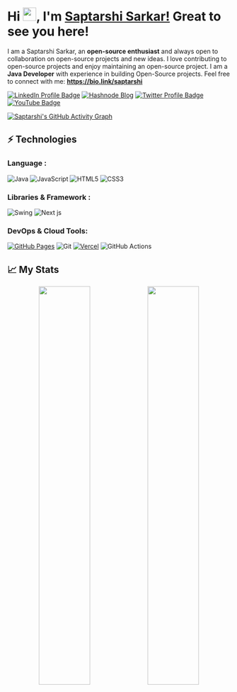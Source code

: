 # Hi <img src="https://github.com/TheDudeThatCode/TheDudeThatCode/blob/master/Assets/Hi.gif" width="30">, I'm [Saptarshi Sarkar!](https://bio.link/saptarshi) Great to see you here!

I am a Saptarshi Sarkar, an **open-source enthusiast** and always open to collaboration on open-source projects and new ideas. 
I love contributing to open-source projects and enjoy maintaining an open-source project.
I am a **Java Developer** with experience in building Open-Source projects.
Feel free to connect with me: **https://bio.link/saptarshi**

[![LinkedIn Profile Badge](https://img.shields.io/badge/-saptarshisarkar12-blue?style=flat-square&logo=Linkedin&logoColor=white&link=https://www.linkedin.com/in/saptarshisarkar12/)](https://www.linkedin.com/in/saptarshisarkar12/)
[![Hashnode Blog](https://img.shields.io/badge/-@SaptarshiSarkar-1F51FF?style=flat-square&labelColor=1F51FF&logo=Hashnode&link=https://saptarshisarkar.hashnode.dev/)](https://saptarshisarkar.hashnode.dev/)
[![Twitter Profile Badge](https://img.shields.io/twitter/follow/SSarkar2007)](https://twitter.com/SSarkar2007)
[![YouTube Badge](https://img.shields.io/badge/-Saptarshi%20Sarkar-darkred?style=flat-square&logo=youtube&logoColor=white&link=https://www.youtube.com/@SaptarshiSarkar12)](https://www.youtube.com/@SaptarshiSarkar12)

[![Saptarshi's GitHub Activity Graph](https://github-readme-activity-graph.vercel.app/graph?username=SaptarshiSarkar12&bg_color=0f2d3d&color=1cadfb&line=1cadfb&point=1cadfb&area=true&hide_border=true)](https://github.com/SaptarshiSarkar12/)

## ⚡ Technologies

### Language :
![Java](https://img.shields.io/badge/-java-E34A86?style=flat-square&logo=openjdk)
![JavaScript](https://img.shields.io/badge/-JavaScript-black?style=flat-square&logo=javascript)
![HTML5](https://img.shields.io/badge/-HTML5-E34F26?style=flat-square&logo=html5&logoColor=white)
![CSS3](https://img.shields.io/badge/-CSS3-1572B6?style=flat-square&logo=css3)

### Libraries & Framework :
![Swing](https://img.shields.io/badge/-Swing-darkgreen?style=square)
![Next js](https://img.shields.io/badge/-Next.js-black?logo=next.js&style=flat-square)

### DevOps & Cloud Tools:

<a href="#"><img alt="GitHub Pages" src="https://img.shields.io/badge/GitHub%20Pages-%23327FC7.svg?logo=github&logoColor=white"></a>
![Git](https://img.shields.io/badge/-Git-black?style=flat-square&logo=git)
<a href="#"><img alt="Vercel" src="https://img.shields.io/badge/Vercel%20-%23000000.svg?logo=vercel&logoColor=white"></a>
![GitHub Actions](https://img.shields.io/badge/-GitHub%20Actions-black?style=flat-square&logo=github%20actions)

## 📈 My Stats
<p align="center">	
  <img width="48%" src="https://github-readme-stats.vercel.app/api?username=saptarshisarkar12&show_icons=true&theme=tokyonight&show=reviews" />
  <img width="48%" src="https://github-readme-streak-stats.herokuapp.com/?user=saptarshisarkar12&theme=tokyonight" />
</p>
